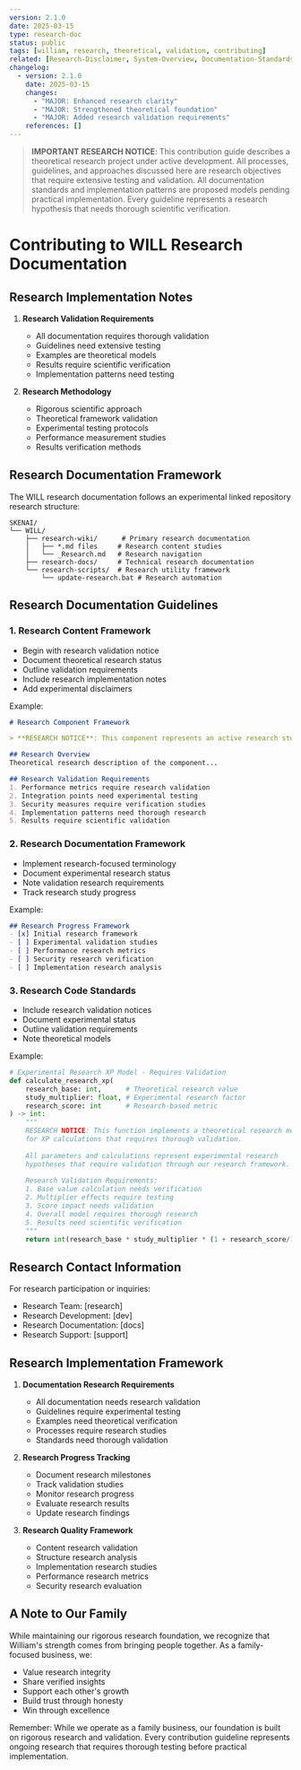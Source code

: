 ```yaml
---
version: 2.1.0
date: 2025-03-15
type: research-doc
status: public
tags: [william, research, theoretical, validation, contributing]
related: [Research-Disclaimer, System-Overview, Documentation-Standards]
changelog:
  - version: 2.1.0
    date: 2025-03-15
    changes:
      - "MAJOR: Enhanced research clarity"
      - "MAJOR: Strengthened theoretical foundation"
      - "MAJOR: Added research validation requirements"
    references: []
---
```


> **IMPORTANT RESEARCH NOTICE**: This contribution guide describes a theoretical research project under active development. All processes, guidelines, and approaches discussed here are research objectives that require extensive testing and validation. All documentation standards and implementation patterns are proposed models pending practical implementation. Every guideline represents a research hypothesis that needs thorough scientific verification.

# Contributing to WILL Research Documentation

## Research Implementation Notes

1. **Research Validation Requirements**
   - All documentation requires thorough validation
   - Guidelines need extensive testing
   - Examples are theoretical models
   - Results require scientific verification
   - Implementation patterns need testing

2. **Research Methodology**
   - Rigorous scientific approach
   - Theoretical framework validation
   - Experimental testing protocols
   - Performance measurement studies
   - Results verification methods

## Research Documentation Framework

The WILL research documentation follows an experimental linked repository research structure:

```
SKENAI/
└── WILL/
    ├── research-wiki/      # Primary research documentation
    │   ├── *.md files     # Research content studies
    │   └── _Research.md   # Research navigation
    ├── research-docs/     # Technical research documentation
    └── research-scripts/  # Research utility framework
        └── update-research.bat # Research automation
```

## Research Documentation Guidelines

### 1. Research Content Framework
- Begin with research validation notice
- Document theoretical research status
- Outline validation requirements
- Include research implementation notes
- Add experimental disclaimers

Example:
```markdown
# Research Component Framework

> **RESEARCH NOTICE**: This component represents an active research study.

## Research Overview
Theoretical research description of the component...

## Research Validation Requirements
1. Performance metrics require research validation
2. Integration points need experimental testing
3. Security measures require verification studies
4. Implementation patterns need thorough research
5. Results require scientific validation
```

### 2. Research Documentation Framework
- Implement research-focused terminology
- Document experimental research status
- Note validation research requirements
- Track research study progress

Example:
```markdown
## Research Progress Framework
- [x] Initial research framework
- [ ] Experimental validation studies
- [ ] Performance research metrics
- [ ] Security research verification
- [ ] Implementation research analysis
```

### 3. Research Code Standards
- Include research validation notices
- Document experimental status
- Outline validation requirements
- Note theoretical models

Example:
```python
# Experimental Research XP Model - Requires Validation
def calculate_research_xp(
    research_base: int,      # Theoretical research value
    study_multiplier: float, # Experimental research factor
    research_score: int      # Research-based metric
) -> int:
    """
    RESEARCH NOTICE: This function implements a theoretical research model
    for XP calculations that requires thorough validation.
    
    All parameters and calculations represent experimental research
    hypotheses that require validation through our research framework.
    
    Research Validation Requirements:
    1. Base value calculation needs verification
    2. Multiplier effects require testing
    3. Score impact needs validation
    4. Overall model requires thorough research
    5. Results need scientific verification
    """
    return int(research_base * study_multiplier * (1 + research_score/1000))
```

## Research Contact Information

For research participation or inquiries:
- Research Team: [research]
- Research Development: [dev]
- Research Documentation: [docs]
- Research Support: [support]

## Research Implementation Framework

1. **Documentation Research Requirements**
   - All documentation needs research validation
   - Guidelines require experimental testing
   - Examples need theoretical verification
   - Processes require research studies
   - Standards need thorough validation

2. **Research Progress Tracking**
   - Document research milestones
   - Track validation studies
   - Monitor research progress
   - Evaluate research results
   - Update research findings

3. **Research Quality Framework**
   - Content research validation
   - Structure research analysis
   - Implementation research studies
   - Performance research metrics
   - Security research evaluation

## A Note to Our Family

While maintaining our rigorous research foundation, we recognize that William's strength comes from bringing people together. As a family-focused business, we:
- Value research integrity
- Share verified insights
- Support each other's growth
- Build trust through honesty
- Win through excellence

Remember: While we operate as a family business, our foundation is built on rigorous research and validation. Every contribution guideline represents ongoing research that requires thorough testing before practical implementation.